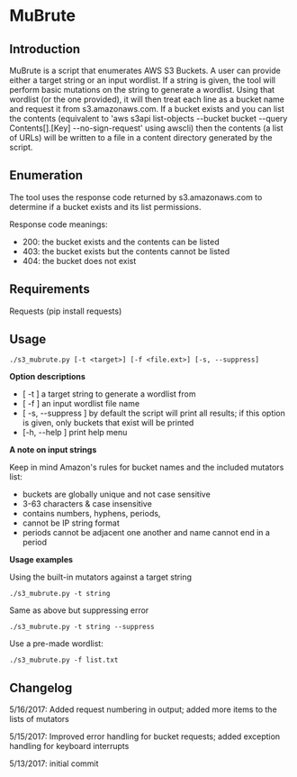 # MuBrute

## Introduction
MuBrute is a script that enumerates AWS S3 Buckets. A user can provide either a target string or an input wordlist. If a string is given, the tool will perform basic mutations on the string to generate a wordlist. Using that wordlist (or the one provided), it will then treat each line as a bucket name and request it from s3.amazonaws.com. If a bucket exists and you can list the contents (equivalent to 'aws s3api list-objects --bucket bucket --query Contents[].[Key] --no-sign-request' using awscli) then the contents (a list of URLs) will be written to a file in a content directory generated by the script.

## Enumeration
The tool uses the response code returned by s3.amazonaws.com to determine if a bucket exists and its list permissions. 

Response code meanings:
- 200: the bucket exists and the contents can be listed
- 403: the bucket exists but the contents cannot be listed
- 404: the bucket does not exist

## Requirements
Requests (pip install requests)


## Usage
```
./s3_mubrute.py [-t <target>] [-f <file.ext>] [-s, --suppress]
```
**Option descriptions**
- [ -t ] a target string to generate a wordlist from
- [ -f ] an input wordlist file name
- [ -s, --suppress ] by default the script will print all results; if this option is given, only buckets that exist will be printed 
- [-h, --help ] print help menu

**A note on input strings**

Keep in mind Amazon's rules for bucket names and the included mutators list:
- buckets are globally unique and not case sensitive
- 3-63 characters & case insensitive
- contains numbers, hyphens, periods,
- cannot be IP string format
- periods cannot be adjacent one another and name cannot end in a period

**Usage examples**

Using the built-in mutators against a target string
```
./s3_mubrute.py -t string
````

Same as above but suppressing error
```
./s3_mubrute.py -t string --suppress
````

Use a pre-made wordlist:
```
./s3_mubrute.py -f list.txt
```
## Changelog
5/16/2017: Added request numbering in output; added more items to the lists of mutators

5/15/2017: Improved error handling for bucket requests; added exception handling for keyboard interrupts

5/13/2017: initial commit